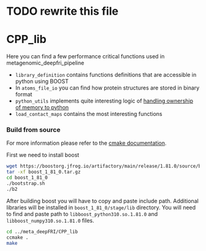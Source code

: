 # TODO rewrite this file

# CPP_lib
Here you can find a few performance critical functions used in metagenomic_deepfri_pipeline

* `library_definition` contains functions definitions that are accessible in python using BOOST
* In `atoms_file_io` you can find how protein structures are stored in binary format
* `python_utils` implements quite interesting logic of [handling ownership of memory to python](https://stackoverflow.com/questions/57068443/setting-owner-in-boostpythonndarray-so-that-data-is-owned-and-managed-by-pyt)
* `load_contact_maps` contains the most interesting functions

### Build from source
For more information please refer to the [cmake documentation](https://cmake.org/runningcmake/).

First we need to install boost
```bash
wget https://boostorg.jfrog.io/artifactory/main/release/1.81.0/source/boost_1_81_0.tar.gz
tar -xf boost_1_81_0.tar.gz
cd boost_1_81_0
./bootstrap.sh
./b2
```

After building boost you will have to copy and paste include path.
Additional libraries will be installed in `boost_1_81_0/stage/lib` directory.
You will need to find and paste path to `libboost_python310.so.1.81.0`
and `libboost_numpy310.so.1.81.0` files.

```bash
cd ../meta_deepFRI/CPP_lib
ccmake .
make
```
